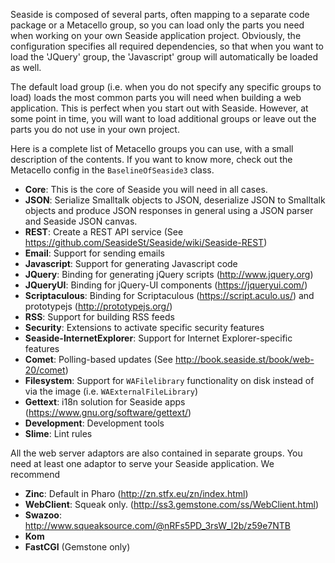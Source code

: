 Seaside is composed of several parts, often mapping to a separate code package or a Metacello group, so you can load only the parts you need when working on your own Seaside application project. Obviously, the configuration specifies all required dependencies, so that when you want to load the 'JQuery' group, the 'Javascript' group will automatically be loaded as well.

The default load group (i.e. when you do not specify any specific groups to load) loads the most common parts you will need when building a web application. This is perfect when you start out with Seaside. However, at some point in time, you will want to load additional groups or leave out the parts you do not use in your own project.

Here is a complete list of Metacello groups you can use, with a small description of the contents. If you want to know more, check out the Metacello config in the `BaselineOfSeaside3` class. 

* **Core**: This is the core of Seaside you will need in all cases.
* **JSON**: Serialize Smalltalk objects to JSON, deserialize JSON to Smalltalk objects and produce JSON responses in general using a JSON parser and Seaside JSON canvas.
* **REST**: Create a REST API service (See https://github.com/SeasideSt/Seaside/wiki/Seaside-REST)
* **Email**: Support for sending emails
* **Javascript**: Support for generating Javascript code
* **JQuery**: Binding for generating jQuery scripts (http://www.jquery.org)
* **JQueryUI**: Binding for jQuery-UI components (https://jqueryui.com/)
* **Scriptaculous**: Binding for Scriptaculous (https://script.aculo.us/) and prototypejs (http://prototypejs.org/)
* **RSS**: Support for building RSS feeds
* **Security**: Extensions to activate specific security features
* **Seaside-InternetExplorer**: Support for Internet Explorer-specific features
* **Comet**: Polling-based updates (See http://book.seaside.st/book/web-20/comet)
* **Filesystem**: Support for `WAFilelibrary` functionality on disk instead of via the image (i.e. `WAExternalFileLibrary`)
* **Gettext**: i18n solution for Seaside apps (https://www.gnu.org/software/gettext/)
* **Development**: Development tools
* **Slime**: Lint rules 

All the web server adaptors are also contained in separate groups. You need at least one adaptor to serve your Seaside application. We recommend 

* **Zinc**: Default in Pharo (http://zn.stfx.eu/zn/index.html)
* **WebClient**: Squeak only. (http://ss3.gemstone.com/ss/WebClient.html)
* **Swazoo**: http://www.squeaksource.com/@nRFs5PD_3rsW_l2b/z59e7NTB
* **Kom**
* **FastCGI** (Gemstone only)